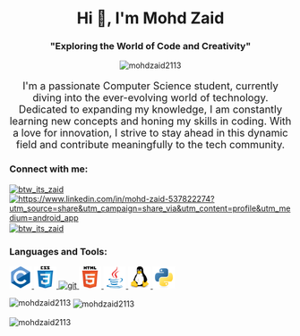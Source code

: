<h1 align="center">Hi 👋, I'm Mohd Zaid</h1>
<h3 align="center">"Exploring the World of Code and Creativity"</h3>

<p align="center">
<img src="https://komarev.com/ghpvc/?username=mohdzaid2113&label=Profile%20views&color=0e75b6&style=for-the-badge" alt="mohdzaid2113" />
</p>

<p align="center" style="font-size: 18px;">
I'm a passionate Computer Science student, currently diving into the ever-evolving world of technology. Dedicated to expanding my knowledge, I am constantly learning new concepts and honing my skills in coding. With a love for innovation, I strive to stay ahead in this dynamic field and contribute meaningfully to the tech community.
</p>

<h3 align="left">Connect with me:</h3>
<p align="left">
<a href="https://twitter.com/btw_its_zaid" target="blank"><img align="center" src="https://raw.githubusercontent.com/rahuldkjain/github-profile-readme-generator/master/src/images/icons/Social/twitter.svg" alt="btw_its_zaid" height="30" width="40" /></a>
<a href="https://linkedin.com/in/https://www.linkedin.com/in/mohd-zaid-537822274?utm_source=share&utm_campaign=share_via&utm_content=profile&utm_medium=android_app" target="blank"><img align="center" src="https://raw.githubusercontent.com/rahuldkjain/github-profile-readme-generator/master/src/images/icons/Social/linked-in-alt.svg" alt="https://www.linkedin.com/in/mohd-zaid-537822274?utm_source=share&utm_campaign=share_via&utm_content=profile&utm_medium=android_app" height="30" width="40" /></a>
<a href="https://instagram.com/btw_its_zaid" target="blank"><img align="center" src="https://raw.githubusercontent.com/rahuldkjain/github-profile-readme-generator/master/src/images/icons/Social/instagram.svg" alt="btw_its_zaid" height="30" width="40" /></a>
</p>

<h3 align="left">Languages and Tools:</h3>
<p align="left">
<a href="https://www.cprogramming.com/" target="_blank" rel="noreferrer"> <img src="https://raw.githubusercontent.com/devicons/devicon/master/icons/c/c-original.svg" alt="c" width="40" height="40"/> </a>
<a href="https://www.w3schools.com/css/" target="_blank" rel="noreferrer"> <img src="https://raw.githubusercontent.com/devicons/devicon/master/icons/css3/css3-original-wordmark.svg" alt="css3" width="40" height="40"/> </a>
<a href="https://git-scm.com/" target="_blank" rel="noreferrer"> <img src="https://www.vectorlogo.zone/logos/git-scm/git-scm-icon.svg" alt="git" width="40" height="40"/> </a>
<a href="https://www.w3.org/html/" target="_blank" rel="noreferrer"> <img src="https://raw.githubusercontent.com/devicons/devicon/master/icons/html5/html5-original-wordmark.svg" alt="html5" width="40" height="40"/> </a>
<a href="https://www.java.com" target="_blank" rel="noreferrer"> <img src="https://raw.githubusercontent.com/devicons/devicon/master/icons/java/java-original.svg" alt="java" width="40" height="40"/> </a>
<a href="https://www.linux.org/" target="_blank" rel="noreferrer"> <img src="https://raw.githubusercontent.com/devicons/devicon/master/icons/linux/linux-original.svg" alt="linux" width="40" height="40"/> </a>
<a href="https://www.python.org" target="_blank" rel="noreferrer"> <img src="https://raw.githubusercontent.com/devicons/devicon/master/icons/python/python-original.svg" alt="python" width="40" height="40"/> </a>
</p>

<p><img align="left" src="https://github-readme-stats.vercel.app/api/top-langs?username=mohdzaid2113&show_icons=true&locale=en&layout=compact" alt="mohdzaid2113" /></p>

<p>&nbsp;<img align="center" src="https://github-readme-stats.vercel.app/api?username=mohdzaid2113&show_icons=true&locale=en" alt="mohdzaid2113" /></p>

<p><img align="center" src="https://github-readme-streak-stats.herokuapp.com/?user=mohdzaid2113&" alt="mohdzaid2113" /></p>

